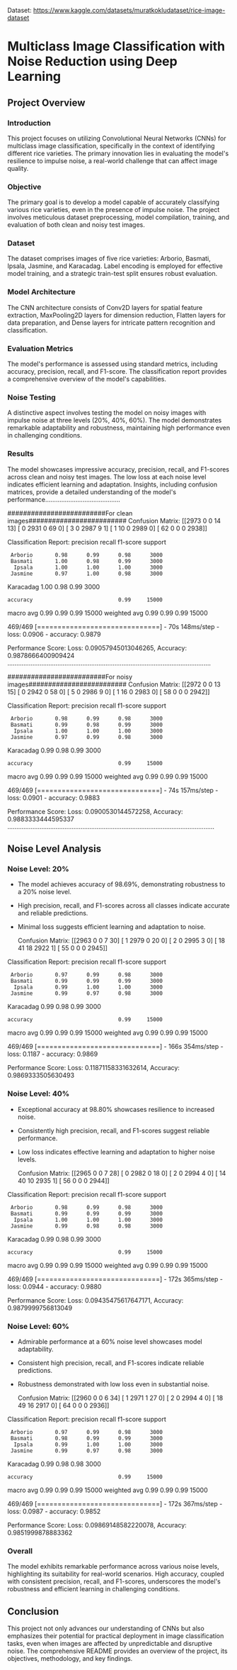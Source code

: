 Dataset: https://www.kaggle.com/datasets/muratkokludataset/rice-image-dataset

# Multiclass Image Classification with Noise Reduction using Deep Learning

## Project Overview

### Introduction
This project focuses on utilizing Convolutional Neural Networks (CNNs) for multiclass image classification, specifically in the context of identifying different rice varieties. The primary innovation lies in evaluating the model's resilience to impulse noise, a real-world challenge that can affect image quality.

### Objective
The primary goal is to develop a model capable of accurately classifying various rice varieties, even in the presence of impulse noise. The project involves meticulous dataset preprocessing, model compilation, training, and evaluation of both clean and noisy test images.

### Dataset
The dataset comprises images of five rice varieties: Arborio, Basmati, Ipsala, Jasmine, and Karacadag. Label encoding is employed for effective model training, and a strategic train-test split ensures robust evaluation.

### Model Architecture
The CNN architecture consists of Conv2D layers for spatial feature extraction, MaxPooling2D layers for dimension reduction, Flatten layers for data preparation, and Dense layers for intricate pattern recognition and classification.

### Evaluation Metrics
The model's performance is assessed using standard metrics, including accuracy, precision, recall, and F1-score. The classification report provides a comprehensive overview of the model's capabilities.

### Noise Testing
A distinctive aspect involves testing the model on noisy images with impulse noise at three levels (20%, 40%, 60%). The model demonstrates remarkable adaptability and robustness, maintaining high performance even in challenging conditions.

### Results
The model showcases impressive accuracy, precision, recall, and F1-scores across clean and noisy test images. The low loss at each noise level indicates efficient learning and adaptation. Insights, including confusion matrices, provide a detailed understanding of the model's performance..........................................

#########################For clean images#########################
Confusion Matrix:
[[2973    0    0   14   13]
 [   0 2931    0   69    0]
 [   3    0 2987    9    1]
 [   1   10    0 2989    0]
 [  62    0    0    0 2938]]

Classification Report:
              precision    recall  f1-score   support

     Arborio       0.98      0.99      0.98      3000
     Basmati       1.00      0.98      0.99      3000
      Ipsala       1.00      1.00      1.00      3000
     Jasmine       0.97      1.00      0.98      3000
   Karacadag       1.00      0.98      0.99      3000

    accuracy                           0.99     15000
   macro avg       0.99      0.99      0.99     15000
weighted avg       0.99      0.99      0.99     15000

469/469 [==============================] - 70s 148ms/step - loss: 0.0906 - accuracy: 0.9879

Performance Score:
Loss: 0.09057945013046265, Accuracy: 0.9878666400909424
..................................................................................................................

#########################For noisy images#########################
Confusion Matrix:
[[2972    0    0   13   15]
 [   0 2942    0   58    0]
 [   5    0 2986    9    0]
 [   1   16    0 2983    0]
 [  58    0    0    0 2942]]

Classification Report:
              precision    recall  f1-score   support

     Arborio       0.98      0.99      0.98      3000
     Basmati       0.99      0.98      0.99      3000
      Ipsala       1.00      1.00      1.00      3000
     Jasmine       0.97      0.99      0.98      3000
   Karacadag       0.99      0.98      0.99      3000

    accuracy                           0.99     15000
   macro avg       0.99      0.99      0.99     15000
weighted avg       0.99      0.99      0.99     15000

469/469 [==============================] - 74s 157ms/step - loss: 0.0901 - accuracy: 0.9883

Performance Score:
Loss: 0.0900530144572258, Accuracy: 0.9883333444595337
....................................................................................................................

## Noise Level Analysis

### Noise Level: 20%
- The model achieves accuracy of 98.69%, demonstrating robustness to a 20% noise level.
- High precision, recall, and F1-scores across all classes indicate accurate and reliable predictions.
- Minimal loss suggests efficient learning and adaptation to noise.

  Confusion Matrix:
[[2963    0    0    7   30]
 [   1 2979    0   20    0]
 [   2    0 2995    3    0]
 [  18   41   18 2922    1]
 [  55    0    0    0 2945]]

Classification Report:
              precision    recall  f1-score   support

     Arborio       0.97      0.99      0.98      3000
     Basmati       0.99      0.99      0.99      3000
      Ipsala       0.99      1.00      1.00      3000
     Jasmine       0.99      0.97      0.98      3000
   Karacadag       0.99      0.98      0.99      3000

    accuracy                           0.99     15000
   macro avg       0.99      0.99      0.99     15000
weighted avg       0.99      0.99      0.99     15000

469/469 [==============================] - 166s 354ms/step - loss: 0.1187 - accuracy: 0.9869

Performance Score:
Loss: 0.11871158331632614, Accuracy: 0.9869333505630493

### Noise Level: 40%
- Exceptional accuracy at 98.80% showcases resilience to increased noise.
- Consistently high precision, recall, and F1-scores suggest reliable performance.
- Low loss indicates effective learning and adaptation to higher noise levels.

  Confusion Matrix:
[[2965    0    0    7   28]
 [   0 2982    0   18    0]
 [   2    0 2994    4    0]
 [  14   40   10 2935    1]
 [  56    0    0    0 2944]]

Classification Report:
              precision    recall  f1-score   support

     Arborio       0.98      0.99      0.98      3000
     Basmati       0.99      0.99      0.99      3000
      Ipsala       1.00      1.00      1.00      3000
     Jasmine       0.99      0.98      0.98      3000
   Karacadag       0.99      0.98      0.99      3000

    accuracy                           0.99     15000
   macro avg       0.99      0.99      0.99     15000
weighted avg       0.99      0.99      0.99     15000

469/469 [==============================] - 172s 365ms/step - loss: 0.0944 - accuracy: 0.9880

Performance Score:
Loss: 0.09435475617647171, Accuracy: 0.9879999756813049

### Noise Level: 60%
- Admirable performance at a 60% noise level showcases model adaptability.
- Consistent high precision, recall, and F1-scores indicate reliable predictions.
- Robustness demonstrated with low loss even in substantial noise.

  Confusion Matrix:
[[2960    0    0    6   34]
 [   1 2971    1   27    0]
 [   2    0 2994    4    0]
 [  18   49   16 2917    0]
 [  64    0    0    0 2936]]

Classification Report:
              precision    recall  f1-score   support

     Arborio       0.97      0.99      0.98      3000
     Basmati       0.98      0.99      0.99      3000
      Ipsala       0.99      1.00      1.00      3000
     Jasmine       0.99      0.97      0.98      3000
   Karacadag       0.99      0.98      0.98      3000

    accuracy                           0.99     15000
   macro avg       0.99      0.99      0.99     15000
weighted avg       0.99      0.99      0.99     15000

469/469 [==============================] - 172s 367ms/step - loss: 0.0987 - accuracy: 0.9852

Performance Score:
Loss: 0.09869148582220078, Accuracy: 0.9851999878883362

### Overall
The model exhibits remarkable performance across various noise levels, highlighting its suitability for real-world scenarios. High accuracy, coupled with consistent precision, recall, and F1-scores, underscores the model's robustness and efficient learning in challenging conditions.

## Conclusion
This project not only advances our understanding of CNNs but also emphasizes their potential for practical deployment in image classification tasks, even when images are affected by unpredictable and disruptive noise. The comprehensive README provides an overview of the project, its objectives, methodology, and key findings.
